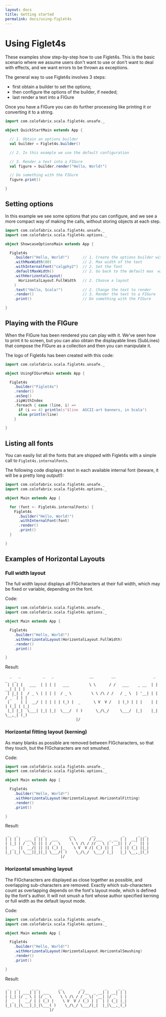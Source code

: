 ```yaml
---
layout: docs
title: Getting started
permalink: docs/using-figlet4s
---
```

# Using Figlet4s

These examples show step-by-step how to use Figlet4s. This is the basic scenario where we assume
users don't want to use or don't want to deal with effects, and we want errors to be thrown as
exceptions.

The general way to use Figlet4s involves 3 steps:

* first obtain a builder to set the options;
* then configure the options of the builder, if needed;
* last render a text into a FIGure

Once you have a FIGure you can do further processing like printing it or converting it to a string.

```scala
import com.colofabrix.scala.figlet4s.unsafe._

object QuickStartMain extends App {

  // 1. Obtain an options builder
  val builder = Figlet4s.builder()

  // 2. In this example we use the default configuration

  // 3. Render a text into a FIGure
  val figure = builder.render("Hello, World!")

  // Do something with the FIGure
  figure.print()

}
```

## Setting options

In this example we see some options that you can configure, and we see a more compact way of making
the calls, without storing objects at each step.

```scala
import com.colofabrix.scala.figlet4s.unsafe._
import com.colofabrix.scala.figlet4s.options._

object ShowcaseOptionsMain extends App {

  Figlet4s
    .builder("Hello, World!")      // 1. Create the options builder with a text to render
    .withMaxWidth(80)              // 2. Max width of the text
    .withInternalFont("calgphy2")  // 2. Set the font
    .defaultMaxWidth()             // 2. Go back to the default max  width
    .withHorizontalLayout(
      HorizontalLayout.FullWidth   // 2. Choose a layout
    )
    .text("Hello, Scala!")         // 2. Change the text to render
    .render()                      // 3. Render the text to a FIGure
    .print()                       // Do something with the FIGure

}
```

## Playing with the FIGure

When the FIGure has been rendered you can play with it. We've seen how to print it to screen, but
you  can also obtain the displayable lines (SubLines) that compose the FIGure as a collection and
then you can manipulate it.

The logo of Figlet4s has been created with this code:

```scala
import com.colofabrix.scala.figlet4s.unsafe._

object UsingFIGureMain extends App {

  Figlet4s
    .builder("Figlet4s")
    .render()
    .asSeq()
    .zipWithIndex
    .foreach { case (line, i) =>
      if (i == 4) println(s"$line  ASCII-art banners, in Scala")
      else println(line)
    }

}
```

## Listing all fonts

You can easily list all the fonts that are shipped with Figlet4s with a simple call to
`Figlet4s.internalFonts`.

The following code displays a text in each available internal font (beware, it will be a pretty long
output!):

```scala
import com.colofabrix.scala.figlet4s.unsafe._
import com.colofabrix.scala.figlet4s.options._

object Main extends App {

  for (font <- Figlet4s.internalFonts) {
    Figlet4s
      .builder("Hello, World!")
      .withInternalFont(font)
      .render()
      .print()
  }

}
```

## Examples of Horizontal Layouts

### Full width layout

The full width layout displays all FIGcharacters at their full width, which may be fixed or
variable, depending on the font.

Code:

```scala
import com.colofabrix.scala.figlet4s.unsafe._
import com.colofabrix.scala.figlet4s.options._

object Main extends App {

  Figlet4s
    .builder("Hello, World!")
    .withHorizontalLayout(HorizontalLayout.FullWidth)
    .render()
    .print()

}
```

Result:

```
  _   _          _   _                __        __                 _       _   _
 | | | |   ___  | | | |   ___         \ \      / /   ___    _ __  | |   __| | | |
 | |_| |  / _ \ | | | |  / _ \         \ \ /\ / /   / _ \  | '__| | |  / _` | | |
 |  _  | |  __/ | | | | | (_) |  _      \ V  V /   | (_) | | |    | | | (_| | |_|
 |_| |_|  \___| |_| |_|  \___/  ( )      \_/\_/     \___/  |_|    |_|  \__,_| (_)
                                |/
```

### Horizontal fitting layout (kerning)

As many blanks as possible are removed between FIGcharacters, so that they touch, but the
FIGcharacters are not smushed.

Code:

```scala
import com.colofabrix.scala.figlet4s.unsafe._
import com.colofabrix.scala.figlet4s.options._

object Main extends App {

  Figlet4s
    .builder("Hello, World!")
    .withHorizontalLayout(HorizontalLayout.HorizontalFitting)
    .render()
    .print()

}
```

Result:

```
 _   _        _  _           __        __            _      _  _
| | | |  ___ | || |  ___     \ \      / /___   _ __ | |  __| || |
| |_| | / _ \| || | / _ \     \ \ /\ / // _ \ | '__|| | / _` || |
|  _  ||  __/| || || (_) |_    \ V  V /| (_) || |   | || (_| ||_|
|_| |_| \___||_||_| \___/( )    \_/\_/  \___/ |_|   |_| \__,_|(_)
                         |/
```

### Horizontal smushing layout

The FIGcharacters are displayed as close together as possible, and overlapping sub-characters are
removed. Exactly which sub-characters count as overlapping depends on the font's layout mode, which
is defined by the font's author. It will not smush a font whose author specified kerning or full
width as the default layout mode.

Code:

```scala
import com.colofabrix.scala.figlet4s.unsafe._
import com.colofabrix.scala.figlet4s.options._

object Main extends App {

  Figlet4s
    .builder("Hello, World!")
    .withHorizontalLayout(HorizontalLayout.HorizontalSmushing)
    .render()
    .print()

}
```

Result:

```
 _   _      _ _         __        __         _     _ _
| | | | ___| | | ___    \ \      / /__  _ __| | __| | |
| |_| |/ _ \ | |/ _ \    \ \ /\ / / _ \| '__| |/ _` | |
|  _  |  __/ | | (_) |    \ V  V / (_) | |  | | (_| |_|
|_| |_|\___|_|_|\___( )    \_/\_/ \___/|_|  |_|\__,_(_)
                    |/
```
